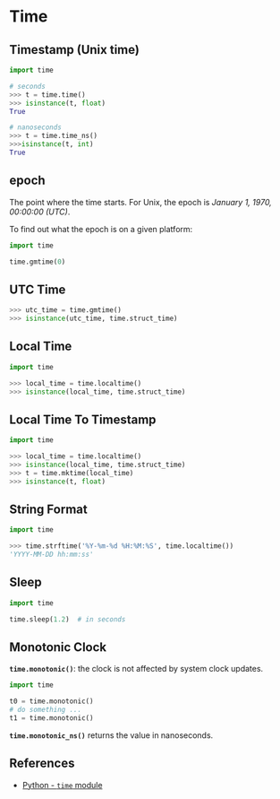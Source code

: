 # Time

## Timestamp (Unix time)

```python
import time

# seconds
>>> t = time.time()
>>> isinstance(t, float)
True

# nanoseconds
>>> t = time.time_ns()
>>>isinstance(t, int)
True
```

## epoch

The point where the time starts.
For Unix, the epoch is *January 1, 1970, 00:00:00 (UTC)*.

To find out what the epoch is on a given platform:

```python
import time

time.gmtime(0)
```

## UTC Time

```python
>>> utc_time = time.gmtime()
>>> isinstance(utc_time, time.struct_time)
```

## Local Time

```python
import time

>>> local_time = time.localtime()
>>> isinstance(local_time, time.struct_time)
```

## Local Time To Timestamp

```python
import time

>>> local_time = time.localtime()
>>> isinstance(local_time, time.struct_time)
>>> t = time.mktime(local_time)
>>> isinstance(t, float)
```

## String Format

```python
import time

>>> time.strftime('%Y-%m-%d %H:%M:%S', time.localtime())
'YYYY-MM-DD hh:mm:ss'
```

## Sleep

```python
import time

time.sleep(1.2)  # in seconds
```

## Monotonic Clock

**`time.monotonic()`**: the clock is not affected by system clock updates.

```python
import time

t0 = time.monotonic()
# do something ...
t1 = time.monotonic()
```

**`time.monotonic_ns()`** returns the value in nanoseconds.

## References

- [Python - `time` module](https://docs.python.org/3/library/time.html)
